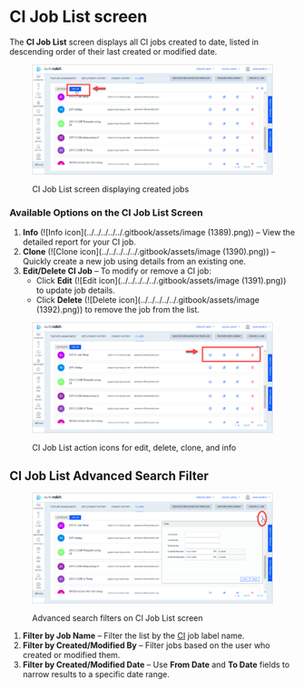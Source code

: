 # CI Job List screen

The **CI Job List** screen displays all CI jobs created to date, listed in descending order of their last created or modified date.

<figure><img src="../../../../../.gitbook/assets/image (1388).png" alt="CI Job List screen displaying created jobs"><figcaption><p>CI Job List screen displaying created jobs</p></figcaption></figure>

### Available Options on the CI Job List Screen

1. **Info** (!\[Info icon]\(../../../../../.gitbook/assets/image (1389).png)) – View the detailed report for your CI job.
2. **Clone** (!\[Clone icon]\(../../../../../.gitbook/assets/image (1390).png)) – Quickly create a new job using details from an existing one.
3. **Edit/Delete CI Job** – To modify or remove a CI job:
   * Click **Edit** (!\[Edit icon]\(../../../../../.gitbook/assets/image (1391).png)) to update job details.
   * Click **Delete** (!\[Delete icon]\(../../../../../.gitbook/assets/image (1392).png)) to remove the job from the list.

<figure><img src="../../../../../.gitbook/assets/image (1387).png" alt="CI Job List action icons for edit, delete, clone, and info"><figcaption><p>CI Job List action icons for edit, delete, clone, and info</p></figcaption></figure>

## CI Job List Advanced Search Filter

<figure><img src="../../../../../.gitbook/assets/image (1386).png" alt="Advanced search filters on CI Job List screen"><figcaption><p>Advanced search filters on CI Job List screen</p></figcaption></figure>

1. **Filter by Job Name** – Filter the list by the [CI](https://www.autorabit.com/blog/8-advantages-of-using-salesforce-ci-tools/) job label name.
2. **Filter by Created/Modified By** – Filter jobs based on the user who created or modified them.
3. **Filter by Created/Modified Date** – Use **From Date** and **To Date** fields to narrow results to a specific date range.
